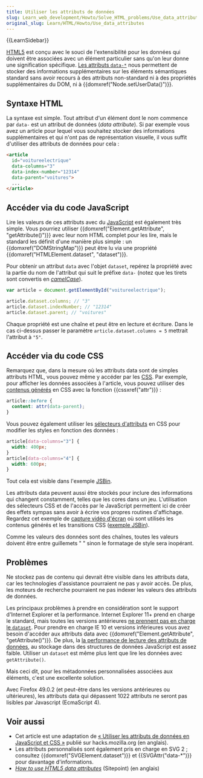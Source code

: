 ```yaml
---
title: Utiliser les attributs de données
slug: Learn_web_development/Howto/Solve_HTML_problems/Use_data_attributes
original_slug: Learn/HTML/Howto/Use_data_attributes
---
```


{{LearnSidebar}}

[HTML5](/fr/docs/Glossary/HTML5) est conçu avec le souci de l'extensibilité pour les données qui doivent être associées avec un élément particulier sans qu'on leur donne une signification spécifique. [Les attributs `data-*`](/fr/docs/Web/HTML/Global_attributes#attr-data-*) nous permettent de stocker des informations supplémentaires sur les éléments sémantiques standard sans avoir recours à des attributs non-standard ni à des propriétés supplémentaires du DOM, ni à {{domxref("Node.setUserData()")}}.

## Syntaxe HTML

La syntaxe est simple. Tout attribut d'un élément dont le nom commence par `data-` est un attribut de données (_data attribute_). Si par exemple vous avez un article pour lequel vous souhaitez stocker des informations supplémentaires et qui n'ont pas de représentation visuelle, il vous suffit d'utiliser des attributs de données pour cela&nbsp;:

```html
<article
  id="voitureelectrique"
  data-columns="3"
  data-index-number="12314"
  data-parent="voitures">
  ...
</article>
```

## Accéder via du code JavaScript

Lire les valeurs de ces attributs avec du [JavaScript](/fr/docs/Web/JavaScript) est également très simple. Vous pourriez utiliser {{domxref("Element.getAttribute", "getAttribute()")}} avec leur nom HTML complet pour les lire, mais le standard les définit d'une manière plus simple : un {{domxref("DOMStringMap")}} peut être lu via une propriété {{domxref("HTMLElement.dataset", "dataset")}}.

Pour obtenir un attribut `data` avec l'objet `dataset`, repérez la propriété avec la partie du nom de l'attribut qui suit le préfixe `data-` (notez que les tirets sont convertis en _[camelCase](https://fr.wikipedia.org/wiki/CamelCase)_).

```js
var article = document.getElementById("voitureelectrique");

article.dataset.columns; // "3"
article.dataset.indexNumber; // "12314"
article.dataset.parent; // "voitures"
```

Chaque propriété est une chaîne et peut être en lecture et écriture. Dans le cas ci-dessus passer le paramètre `article.dataset.columns = 5` mettrait l'attribut à `"5"`.

## Accéder via du code CSS

Remarquez que, dans la mesure où les attributs data sont de simples attributs HTML, vous pouvez même y accéder par les [CSS](/fr/docs/Web/CSS). Par exemple, pour afficher les données associées à l'article, vous pouvez utiliser des [contenus générés](/fr/docs/Web/CSS/content) en CSS avec la fonction {{cssxref("attr")}} :

```css
article::before {
  content: attr(data-parent);
}
```

Vous pouvez également utiliser les [sélecteurs d'attributs](/fr/docs/Web/CSS/Attribute_selectors) en CSS pour modifier les styles en fonction des données :

```css
article[data-columns="3"] {
  width: 400px;
}
article[data-columns="4"] {
  width: 600px;
}
```

Tout cela est visible dans l'exemple [JSBin](https://jsbin.com/ujiday/2/edit).

Les attributs data peuvent aussi être stockés pour inclure des informations qui changent constamment, telles que les cores dans un jeu. L'utilisation des sélecteurs CSS et de l'accès par le JavaScript permettent ici de créer des effets sympas sans avoir à écrire vos propres routines d'affichage. Regardez cet exemple de [capture vidéo d'écran](https://www.youtube.com/watch?v=On_WyUB1gOk) où sont utilisés les contenus générés et les transitions CSS ([exemple JSBin](https://jsbin.com/atawaz/3/edit)).

Comme les valeurs des données sont des chaînes, toutes les valeurs doivent être entre guillemets " " sinon le formatage de style sera inopérant.

## Problèmes

Ne stockez pas de contenu qui devrait être visible dans les attributs data, car les technologies d'assistance pourraient ne pas y avoir accès. De plus, les moteurs de recherche pourraient ne pas indexer les valeurs des attributs de données.

Les principaux problèmes à prendre en considération sont le support d'Internet Explorer et la performance. Internet Explorer 11+ prend en charge le standard, mais toutes les versions antérieures [ne prennent pas en charge le `dataset`](https://caniuse.com/#feat=dataset). Pour prendre en charge IE 10 et versions inférieures vous avez besoin d'accéder aux attributs data avec {{domxref("Element.getAttribute", "getAttribute()")}}. De plus, la [la performance de lecture des attributs de données](https://jsperf.com/data-dataset), au stockage dans des structures de données JavaScript est assez faible. Utiliser un `dataset` est même plus lent que lire les données avec `getAttribute()`.

Mais ceci dit, pour les métadonnées personnalisées associées aux éléments, c'est une excellente solution.

Avec Firefox 49.0.2 (et peut-être dans les versions antérieures ou ultérieures), les attributs data qui dépassent 1022 attributs ne seront pas lisibles par Javascript (EcmaScript 4).

## Voir aussi

- Cet article est une adaptation de [« Utiliser les attributs de données en JavaScript et CSS »](https://hacks.mozilla.org/2012/10/using-data-attributes-in-javascript-and-css/) publié sur hacks.mozilla.org (en anglais).
- Les attributs personnalisés sont également pris en charge en SVG 2 ; consultez {{domxref("SVGElement.dataset")}} et {{SVGAttr("data-*")}} pour davantage d'informations.
- _[How to use HTML5 data attributes](https://www.sitepoint.com/use-html5-data-attributes/)_ (Sitepoint) (en anglais)
